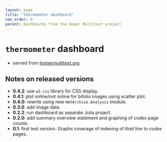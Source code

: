 ```yaml
---
layout: page
title: "thermometer dashboard"
nav_order: 0
parent: Dashboards from the Homer Multitext project
---
```


# `thermometer` dashboard


- served from [homermultitext.org](https://www.homermultitext.org/thermometer/)

## Notes on released versions

- **0.4.2**: use `w3.css` library for CSS display.
- **0.4.1**: plot online/not online for bifolio images using scatter plot.
- **0.4.0**: rewrite using new `HmtArchive.Analysis` module.
- **0.3.0**: add image data.
- **0.2.2**: run dashboard as separate Julia project.
- **0.2.0**: add summary overview statement and graphing of codex page counts.
- **0.1**: first test version. Graphs coverage of indexing of *Iliad* line to codex pages.